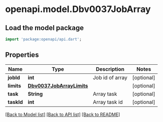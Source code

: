 # openapi.model.Dbv0037JobArray

## Load the model package
```dart
import 'package:openapi/api.dart';
```

## Properties
Name | Type | Description | Notes
------------ | ------------- | ------------- | -------------
**jobId** | **int** | Job id of array | [optional] 
**limits** | [**Dbv0037JobArrayLimits**](Dbv0037JobArrayLimits.md) |  | [optional] 
**task** | **String** | Array task | [optional] 
**taskId** | **int** | Array task id | [optional] 

[[Back to Model list]](../README.md#documentation-for-models) [[Back to API list]](../README.md#documentation-for-api-endpoints) [[Back to README]](../README.md)


